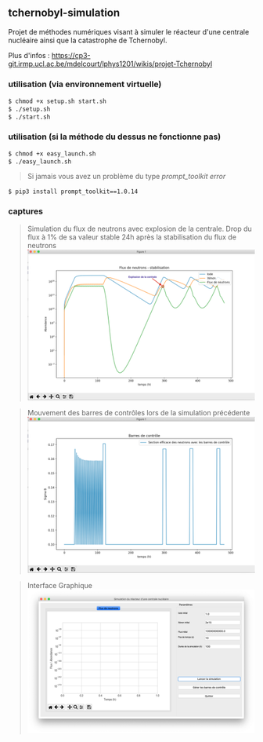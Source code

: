 ## tchernobyl-simulation

Projet de méthodes numériques visant à simuler le réacteur d'une centrale nucléaire ainsi que la catastrophe de Tchernobyl.    

Plus d'infos : https://cp3-git.irmp.ucl.ac.be/mdelcourt/lphys1201/wikis/projet-Tchernobyl

### utilisation (via environnement virtuelle)
```
$ chmod +x setup.sh start.sh
$ ./setup.sh
$ ./start.sh
```

### utilisation (si la méthode du dessus ne fonctionne pas)
```
$ chmod +x easy_launch.sh
$ ./easy_launch.sh
```

> Si jamais vous avez un problème du type _prompt\_toolkit error_
```
$ pip3 install prompt_toolkit==1.0.14
```

### captures

> Simulation du flux de neutrons avec explosion de la centrale.
> Drop du flux à 1% de sa valeur stable 24h après la stabilisation du flux de neutrons
![simulation du flux de neutrons](/figures/neutron_flow_with_central_explosion.png?raw=true)

> Mouvement des barres de contrôles lors de la simulation précédente
![barres de contrôle](/figures/control_bars_movement.png?raw=true)

> Interface Graphique
![interface graphique](/figures/gui.png?raw=true)